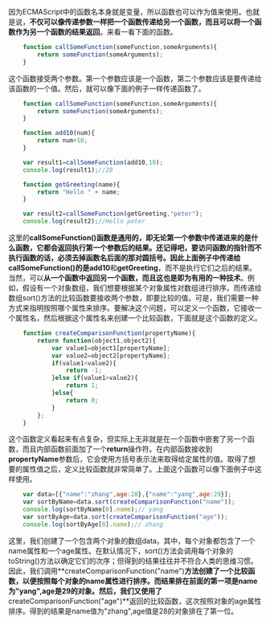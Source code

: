 因为ECMAScript中的函数名本身就是变量，所以函数也可以作为值来使用。也就是说，**不仅可以像传递参数一样把一个函数传递给另一个函数，而且可以将一个函数作为另一个函数的结果返回**。来看一看下面的函数。
```js
    function callSomeFunction(someFunction,someArguments){
        return someFunction(someArguments);
    }
```
这个函数接受两个参数。第一个参数应该是一个函数，第二个参数应该是要传递给该函数的一个值。然后，就可以像下面的例子一样传递函数了。
```js
    function callSomeFunction(someFunction,someArguments){
    	return someFunction(someArguments);
    }

    function add10(num){
    	return num+10;
    }

    var result1=callSomeFunction(add10,10);
    console.log(result1);//20

    function getGreeting(name){
    	return "Hello " + name;
    }

    var result2=callSomeFunction(getGreeting,"peter");
    console.log(result2);//Hello peter
```
这里的**callSomeFunction()**函数是通用的，即无论第一个参数中传递进来的是什么函数，它都会返回执行第一个参数后的结果。还记得吧，**要访问函数的指针而不执行函数的话，必须去掉函数名后面的那对圆括号**。因此上面例子中传递给**callSomeFunction()**的是**add10**和**getGreeting**，而不是执行它们之后的结果。
当然，可以**从一个函数中返回另一个函数，而且这也是即为有用的一种技术**。例如，假设有一个对象数组，我们想要根据某个对象属性对数组进行排序。而传递给数组sort()方法的比较函数要接收两个参数，即要比较的值。可是，我们需要一种方式来指明按照哪个属性来排序。要解决这个问题，可以定义一个函数，它接收一个属性名，然后根据这个属性名来创建一个比较函数，下面就是这个函数的定义。
```js
    function createComparisonFunction(propertyName){
    	return function(object1,object2){
    		var value1=object1[propertyName];
    		var value2=object2[propertyName];
    		if(value1<value2){
    			return -1;
    		}else if(value1>value2){
    			return 1;
    		}else{
    			return 0;
    		}
    	};
    }
```
这个函数定义看起来有点复杂，但实际上无非就是在一个函数中嵌套了另一个函数，而且内部函数前面加了一个**return**操作符。在内部函数接收到**propertyName**参数后，它会使用方括号表示法来取得给定属性的值。取得了想要的属性值之后，定义比较函数就非常简单了。上面这个函数可以像下面例子中这样使用。
```js
    var data=[{"name":"zhang",age:28},{"name":"yang",age:29}];
    var sortByName=data.sort(createComparisonFunction("name"));
    console.log(sortByName[0].name);// yang
    var sortByAge=data.sort(createComparisonFunction("age"));
    console.log(sortByAge[0].name);// zhang
```
这里，我们创建了一个包含两个对象的数组data。其中，每个对象都包含了一个name属性和一个age属性。在默认情况下，sort()方法会调用每个对象的toString()方法以确定它们的次序；但得到的结果往往并不符合人类的思维习惯。因此，我们调用**createComparisonFunction("name")**方法创建了一个比较函数，以便按照每个对象的name属性进行排序。而结果排在前面的第一项是name为"yang",age是29的对象。然后，我们又使用了**createComparisonFunction("age")**返回的比较函数，这次按照对象的age属性排序。得到的结果是name值为"zhang",age值是28的对象排在了第一位。
